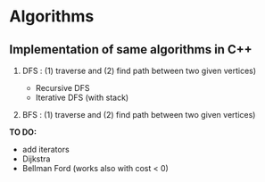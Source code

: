 # Algorithms
## Implementation of same algorithms in C++

1. DFS : (1) traverse and (2) find path between two given vertices)
   - Recursive DFS
   - Iterative DFS (with stack)
  
2. BFS : (1) traverse and (2) find path between two given vertices)

**TO DO:**
- add iterators
- Dijkstra
- Bellman Ford (works also with cost < 0)
